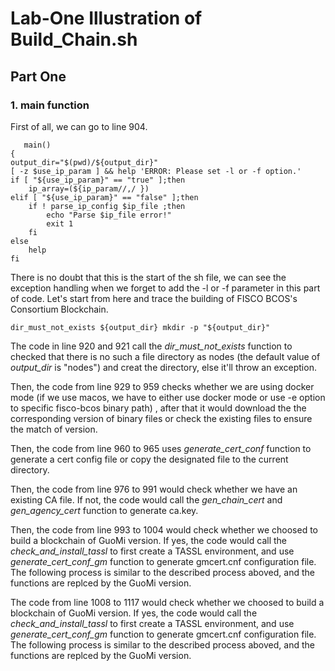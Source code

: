 # Lab-One Illustration of Build_Chain.sh 

## Part One 
### 1. main function
First of all, we can go to line 904.

```
   main()
{
output_dir="$(pwd)/${output_dir}"
[ -z $use_ip_param ] && help 'ERROR: Please set -l or -f option.'
if [ "${use_ip_param}" == "true" ];then
    ip_array=(${ip_param//,/ })
elif [ "${use_ip_param}" == "false" ];then
    if ! parse_ip_config $ip_file ;then 
        echo "Parse $ip_file error!"
        exit 1
    fi
else 
    help 
fi
```
There is no doubt that this is the start of the sh file, we can see the exception handling when we forget to add the -l or -f parameter in this part of code. Let's start from here and trace the building of FISCO BCOS's Consortium Blockchain.

`dir_must_not_exists ${output_dir}
mkdir -p "${output_dir}"`

The code in line 920 and 921 call the *dir\_must\_not\_exists* function to checked that there is no such a file directory as nodes (the default value of *output_dir* is "nodes") and creat the directory, else it'll throw an exception.

Then, the code from line 929 to 959 checks whether we are using docker mode (if we use macos, we have to either use docker mode or use -e option to specific fisco-bcos binary path) , after that it would download the the corresponding version of binary files or check the existing files to ensure the match of version.

Then, the code from line 960 to 965 uses *generate\_cert_conf* function to generate a cert config file or copy the designated file to the current directory.

Then, the code from line 976 to 991 would check whether we have an existing CA file. If not, the code would call the *gen_chain_cert* and *gen_agency_cert* function to generate ca.key.

Then, the code from line 993 to 1004 would check whether we choosed to build a blockchain of GuoMi version. If yes, the code would call the *check_and_install_tassl* to first create a TASSL environment, and use *generate_cert_conf_gm* function to generate gmcert.cnf configuration file. The following process is similar to the described process aboved, and the functions are replced by the GuoMi version.

The code from line 1008 to 1117 would check whether we choosed to build a blockchain of GuoMi version. If yes, the code would call the *check_and_install_tassl* to first create a TASSL environment, and use *generate_cert_conf_gm* function to generate gmcert.cnf configuration file. The following process is similar to the described process aboved, and the functions are replced by the GuoMi version.











